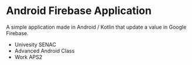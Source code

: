 # Android Firebase Application

A simple application made in Android / Kotlin that update a value in Google Firebase.

* Univesity SENAC 
* Advanced Android Class 
* Work APS2
